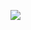 ![](https://www.researchgate.net/publication/358041890/figure/fig1/AS:11431281091491376@1666492825966/PRISMA-2020-flow-diagram-for-new-systematic-reviews-which-included-searches-of-databases.png)